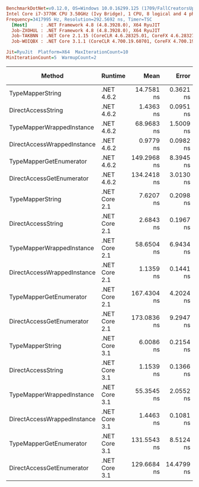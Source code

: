 ``` ini

BenchmarkDotNet=v0.12.0, OS=Windows 10.0.16299.125 (1709/FallCreatorsUpdate/Redstone3)
Intel Core i7-3770K CPU 3.50GHz (Ivy Bridge), 1 CPU, 8 logical and 4 physical cores
Frequency=3417995 Hz, Resolution=292.5692 ns, Timer=TSC
  [Host]     : .NET Framework 4.8 (4.8.3928.0), X64 RyuJIT
  Job-ZXOHUL : .NET Framework 4.8 (4.8.3928.0), X64 RyuJIT
  Job-TAKBNN : .NET Core 2.1.15 (CoreCLR 4.6.28325.01, CoreFX 4.6.28327.02), X64 RyuJIT
  Job-WOIQBX : .NET Core 3.1.1 (CoreCLR 4.700.19.60701, CoreFX 4.700.19.60801), X64 RyuJIT

Jit=RyuJit  Platform=X64  MaxIterationCount=10  
MinIterationCount=5  WarmupCount=2  

```
|                      Method |       Runtime |        Mean |      Error |    StdDev |  Ratio | RatioSD |  Gen 0 | Gen 1 | Gen 2 | Allocated |
|---------------------------- |-------------- |------------:|-----------:|----------:|-------:|--------:|-------:|------:|------:|----------:|
|            TypeMapperString |    .NET 4.6.2 |  14.7581 ns |  0.3621 ns | 0.1608 ns |  10.29 |    0.30 |      - |     - |     - |         - |
|          DirectAccessString |    .NET 4.6.2 |   1.4363 ns |  0.0951 ns | 0.0498 ns |   1.00 |    0.00 |      - |     - |     - |         - |
|   TypeMapperWrappedInstance |    .NET 4.6.2 |  68.9683 ns |  1.5009 ns | 0.9928 ns |  48.24 |    1.99 | 0.0114 |     - |     - |      48 B |
| DirectAccessWrappedInstance |    .NET 4.6.2 |   0.9779 ns |  0.0982 ns | 0.0584 ns |   0.68 |    0.05 |      - |     - |     - |         - |
|     TypeMapperGetEnumerator |    .NET 4.6.2 | 149.2968 ns |  8.3945 ns | 4.9954 ns | 103.39 |    2.62 | 0.0134 |     - |     - |      56 B |
|   DirectAccessGetEnumerator |    .NET 4.6.2 | 134.2418 ns |  3.0130 ns | 1.9929 ns |  93.68 |    4.24 | 0.0134 |     - |     - |      56 B |
|            TypeMapperString | .NET Core 2.1 |   7.6207 ns |  0.2098 ns | 0.0748 ns |   5.32 |    0.19 |      - |     - |     - |         - |
|          DirectAccessString | .NET Core 2.1 |   2.6843 ns |  0.1967 ns | 0.1171 ns |   1.86 |    0.10 |      - |     - |     - |         - |
|   TypeMapperWrappedInstance | .NET Core 2.1 |  58.6504 ns |  6.9434 ns | 4.5927 ns |  42.01 |    3.58 | 0.0114 |     - |     - |      48 B |
| DirectAccessWrappedInstance | .NET Core 2.1 |   1.1359 ns |  0.1441 ns | 0.0953 ns |   0.81 |    0.05 |      - |     - |     - |         - |
|     TypeMapperGetEnumerator | .NET Core 2.1 | 167.4304 ns |  4.2024 ns | 2.7796 ns | 116.85 |    3.80 | 0.0074 |     - |     - |      32 B |
|   DirectAccessGetEnumerator | .NET Core 2.1 | 173.0836 ns |  9.2947 ns | 6.1478 ns | 121.57 |    3.92 | 0.0074 |     - |     - |      32 B |
|            TypeMapperString | .NET Core 3.1 |   6.0086 ns |  0.2154 ns | 0.1282 ns |   4.19 |    0.19 |      - |     - |     - |         - |
|          DirectAccessString | .NET Core 3.1 |   1.1539 ns |  0.1366 ns | 0.0903 ns |   0.81 |    0.07 |      - |     - |     - |         - |
|   TypeMapperWrappedInstance | .NET Core 3.1 |  55.3545 ns |  2.0552 ns | 1.3594 ns |  38.63 |    1.24 | 0.0114 |     - |     - |      48 B |
| DirectAccessWrappedInstance | .NET Core 3.1 |   1.4463 ns |  0.1081 ns | 0.0480 ns |   1.01 |    0.03 |      - |     - |     - |         - |
|     TypeMapperGetEnumerator | .NET Core 3.1 | 131.5543 ns |  8.5124 ns | 5.6304 ns |  92.49 |    4.02 | 0.0076 |     - |     - |      32 B |
|   DirectAccessGetEnumerator | .NET Core 3.1 | 129.6684 ns | 14.4799 ns | 9.5775 ns |  92.13 |    7.11 | 0.0076 |     - |     - |      32 B |
